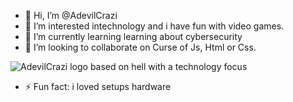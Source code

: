 - 👋 Hi, I’m @AdevilCrazi
- 👀 I’m interested intechnology and i have fun with video games.
- 🌱 I’m currently learning learning about cybersecurity
- 💞️ I’m looking to collaborate on Curse of Js, Html or Css.

  
![AdevilCrazi logo based on hell with a technology focus](https://github.com/user-attachments/assets/9c1240a2-e8b4-4afa-933c-a49de5c75549)

- ⚡ Fun fact: i loved setups hardware

<!---
AdevilCrazi/AdevilCrazi is a ✨ special ✨ repository because its `README.md` (this file) appears on your GitHub profile.
You can click the Preview link to take a look at your changes.
--->
